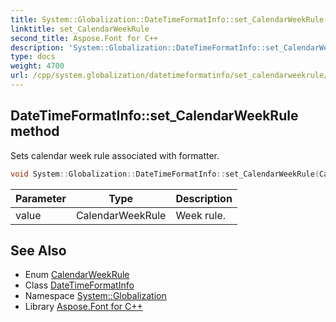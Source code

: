 ```yaml
---
title: System::Globalization::DateTimeFormatInfo::set_CalendarWeekRule method
linktitle: set_CalendarWeekRule
second_title: Aspose.Font for C++
description: 'System::Globalization::DateTimeFormatInfo::set_CalendarWeekRule method. Sets calendar week rule associated with formatter in C++.'
type: docs
weight: 4700
url: /cpp/system.globalization/datetimeformatinfo/set_calendarweekrule/
---
```

## DateTimeFormatInfo::set_CalendarWeekRule method


Sets calendar week rule associated with formatter.

```cpp
void System::Globalization::DateTimeFormatInfo::set_CalendarWeekRule(CalendarWeekRule value)
```


| Parameter | Type | Description |
| --- | --- | --- |
| value | CalendarWeekRule | Week rule. |

## See Also

* Enum [CalendarWeekRule](../../calendarweekrule/)
* Class [DateTimeFormatInfo](../)
* Namespace [System::Globalization](../../)
* Library [Aspose.Font for C++](../../../)
